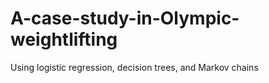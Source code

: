 # A-case-study-in-Olympic-weightlifting
Using logistic regression, decision trees, and Markov chains

